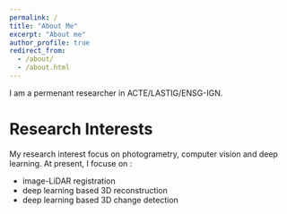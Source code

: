 ```yaml
---
permalink: /
title: "About Me"
excerpt: "About me"
author_profile: true
redirect_from: 
  - /about/
  - /about.html
---
```


I am a permenant researcher in ACTE/LASTIG/ENSG-IGN. 

Research Interests
======
My research interest focus on photogrametry, computer vision and deep learning. At present, I focuse on :

- image-LiDAR registration
- deep learning based 3D reconstruction
- deep learning based 3D change detection

